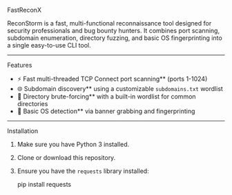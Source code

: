 FastReconX



ReconStorm is a fast, multi-functional reconnaissance tool designed for security professionals and bug bounty hunters. It combines port scanning, subdomain enumeration, directory fuzzing, and basic OS fingerprinting into a single easy-to-use CLI tool.

---

 Features

- ⚡ Fast multi-threaded TCP Connect port scanning** (ports 1-1024)
- 🌐 Subdomain discovery** using a customizable `subdomains.txt` wordlist
- 📂 Directory brute-forcing** with a built-in wordlist for common directories
- 🧠 Basic OS detection** via banner grabbing and fingerprinting

---

 Installation

1. Make sure you have Python 3 installed.

2. Clone or download this repository.

3. Ensure you have the `requests` library installed:

   
   pip install requests
